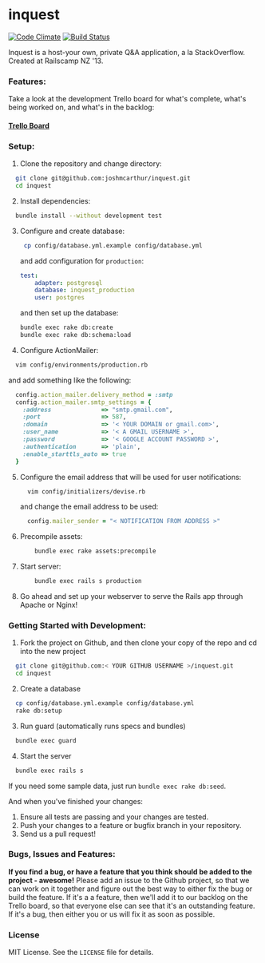 # inquest

[![Code Climate](https://codeclimate.com/github/joshmcarthur/inquest.png)](https://codeclimate.com/github/joshmcarthur/inquest) [![Build Status](https://travis-ci.org/joshmcarthur/inquest.png)](https://travis-ci.org/joshmcarthur/inquest)


Inquest is a host-your own, private Q&A application, a la StackOverflow. Created at Railscamp NZ '13.

### Features:

Take a look at the development Trello board for what's complete, what's being worked on, and what's in the backlog:

#### [Trello Board](https://trello.com/board/inquest-development/514f7c67000aa67f660056d8)

### Setup:

1. Clone the repository and change directory:
  ``` bash
    git clone git@github.com:joshmcarthur/inquest.git
    cd inquest
  ```
2. Install dependencies:
  ``` bash
    bundle install --without development test
  ```
3. Configure and create database:
	``` bash
	 cp config/database.yml.example config/database.yml
	```
	
	and add configuration for `production`:
	
	``` yaml
	test:
  		adapter: postgresql
		database: inquest_production
		user: postgres
	```
	
	and then set up the database:
	
	``` bash
	bundle exec rake db:create
	bundle exec rake db:schema:load
	```
  
4. Configure ActionMailer:
  ``` bash
    vim config/environments/production.rb
  ```
  
  and add something like the following:
  ``` ruby
  	config.action_mailer.delivery_method = :smtp
	config.action_mailer.smtp_settings = {
	  :address              => "smtp.gmail.com",
	  :port                 => 587,
 	  :domain               => '< YOUR DOMAIN or gmail.com>',
	  :user_name            => '< A GMAIL USERNAME >',
	  :password             => '< GOOGLE ACCOUNT PASSWORD >',
	  :authentication       => 'plain',
	  :enable_starttls_auto => true  
	}
  ```
  
5. Configure the email address that will be used for user notifications:
	``` bash
	  vim config/initializers/devise.rb
	```
	
	and change the email address to be used:
	``` ruby
	  config.mailer_sender = "< NOTIFICATION FROM ADDRESS >"
	```
	
6. Precompile assets:
	``` bash
		bundle exec rake assets:precompile
	```
	
7. Start server:
	``` bash
		bundle exec rails s production
	```

8. Go ahead and set up your webserver to serve the Rails app through Apache or Nginx!

### Getting Started with Development:


1. Fork the project on Github, and then clone your copy of the repo and cd into the new project
  ``` bash
    git clone git@github.com:< YOUR GITHUB USERNAME >/inquest.git
    cd inquest
  ```

2. Create a database
  ``` bash
    cp config/database.yml.example config/database.yml
    rake db:setup
  ```

3. Run guard (automatically runs specs and bundles)
  ``` bash
    bundle exec guard
  ```
  
4. Start the server
  ``` bash
    bundle exec rails s 
  ```
  
If you need some sample data, just run `bundle exec rake db:seed`.
 
And when you've finished your changes:

1. Ensure all tests are passing and your changes are tested.
2. Push your changes to a feature or bugfix branch in your repository.
3. Send us a pull request!
  
### Bugs, Issues and Features:

**If you find a bug, or have a feature that you think should be added to the project - awesome!** Please add an issue to the Github project, so that we can work on it together and figure out the best way to either fix the bug or build the feature. If it's a a feature, then we'll add it to our backlog on the Trello board, so that everyone else can see that it's an outstanding feature. If it's a bug, then either you or us will fix it as soon as possible.

### License

MIT License. See the `LICENSE` file for details.

